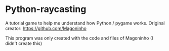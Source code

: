 # Python-raycasting
A tutorial game to help me understand how Python / pygame works. Original creator: https://github.com/Magoninho

This program was only created with the code and files of Magoninho
(I didn't create this)

